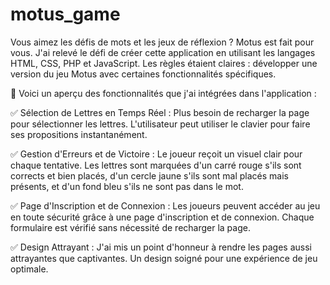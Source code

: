 # motus_game
Vous aimez les défis de mots et les jeux de réflexion ? Motus est fait pour vous. J'ai relevé le défi de créer cette application en utilisant les langages HTML, CSS, PHP et JavaScript. Les règles étaient claires : développer une version du jeu Motus avec certaines fonctionnalités spécifiques.

🎉 Voici un aperçu des fonctionnalités que j'ai intégrées dans l'application :

✅ Sélection de Lettres en Temps Réel : Plus besoin de recharger la page pour sélectionner les lettres. L'utilisateur peut utiliser le clavier pour faire ses propositions instantanément.

✅ Gestion d'Erreurs et de Victoire : Le joueur reçoit un visuel clair pour chaque tentative. Les lettres sont marquées d'un carré rouge s'ils sont corrects et bien placés, d'un cercle jaune s'ils sont mal placés mais présents, et d'un fond bleu s'ils ne sont pas dans le mot.

✅ Page d'Inscription et de Connexion : Les joueurs peuvent accéder au jeu en toute sécurité grâce à une page d'inscription et de connexion. Chaque formulaire est vérifié sans nécessité de recharger la page.

✅ Design Attrayant : J'ai mis un point d'honneur à rendre les pages aussi attrayantes que captivantes. Un design soigné pour une expérience de jeu optimale.
